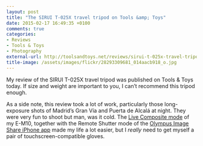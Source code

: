 ```yaml
---
layout: post
title: "The SIRUI T-025X travel tripod on Tools &amp; Toys"
date: 2015-02-17 16:49:35 +0100
comments: true
categories: 
- Reviews
- Tools & Toys
- Photography
external-url: http://toolsandtoys.net/reviews/sirui-t-025x-travel-tripod/
title-image: /assets/images/flickr/28293309681_014aacb918_o.jpg
---
```


My review of the SIRUI T-025X travel tripod was published on Tools & Toys today. If size and weight are important to you, I can’t recommend this tripod enough.

As a side note, this review took a lot of work, particularly those long-exposure shots of Madrid’s Gran Vía and Puerta de Alcalá at night. They were very fun to shoot but man, was it cold. The [Live Composite mode](http://www.youtube.com/watch?v=mrF6oskFkbk) of my E-M10, together with the Remote Shutter mode of the [Olympus Image Share iPhone app](http://app.olympus-imaging.com/oishare/) made my life a lot easier, but I _really_ need to get myself a pair of touchscreen-compatible gloves.